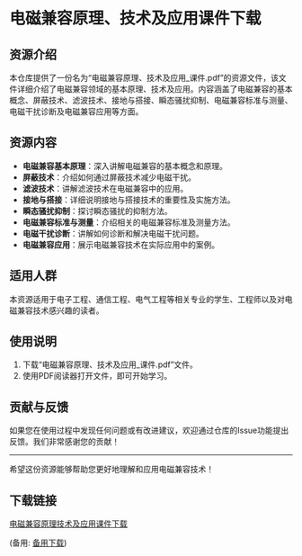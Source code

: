 # 电磁兼容原理、技术及应用课件下载

## 资源介绍

本仓库提供了一份名为“电磁兼容原理、技术及应用_课件.pdf”的资源文件，该文件详细介绍了电磁兼容领域的基本原理、技术及应用。内容涵盖了电磁兼容的基本概念、屏蔽技术、滤波技术、接地与搭接、瞬态骚扰抑制、电磁兼容标准与测量、电磁干扰诊断及电磁兼容应用等方面。

## 资源内容

- **电磁兼容基本原理**：深入讲解电磁兼容的基本概念和原理。
- **屏蔽技术**：介绍如何通过屏蔽技术减少电磁干扰。
- **滤波技术**：讲解滤波技术在电磁兼容中的应用。
- **接地与搭接**：详细说明接地与搭接技术的重要性及实施方法。
- **瞬态骚扰抑制**：探讨瞬态骚扰的抑制方法。
- **电磁兼容标准与测量**：介绍相关的电磁兼容标准及测量方法。
- **电磁干扰诊断**：讲解如何诊断和解决电磁干扰问题。
- **电磁兼容应用**：展示电磁兼容技术在实际应用中的案例。

## 适用人群

本资源适用于电子工程、通信工程、电气工程等相关专业的学生、工程师以及对电磁兼容技术感兴趣的读者。

## 使用说明

1. 下载“电磁兼容原理、技术及应用_课件.pdf”文件。
2. 使用PDF阅读器打开文件，即可开始学习。

## 贡献与反馈

如果您在使用过程中发现任何问题或有改进建议，欢迎通过仓库的Issue功能提出反馈。我们非常感谢您的贡献！

---

希望这份资源能够帮助您更好地理解和应用电磁兼容技术！

## 下载链接
[电磁兼容原理技术及应用课件下载](https://pan.quark.cn/s/6b41d003ccd4) 

(备用: [备用下载](https://pan.baidu.com/s/1uFp-6dkDEuWWINGoSYtuYg?pwd=1234))
